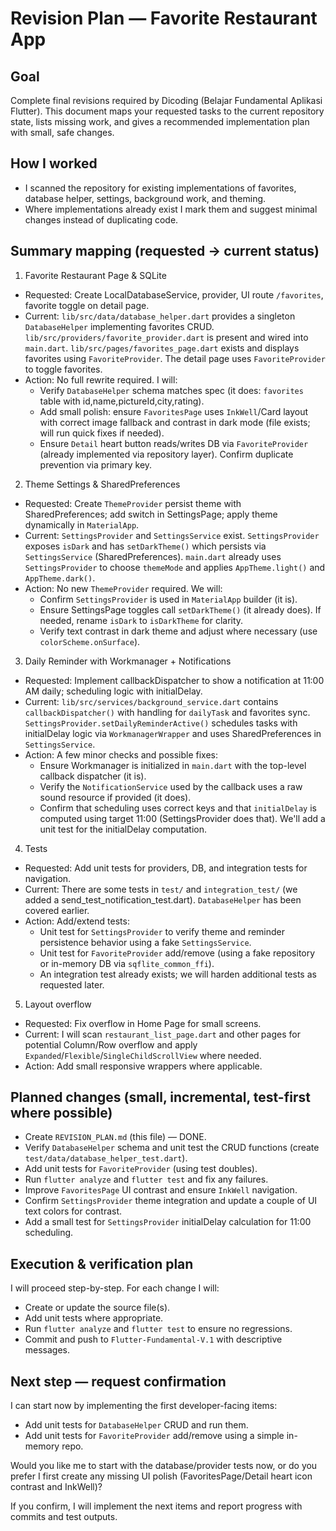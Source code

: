 Revision Plan — Favorite Restaurant App
======================================

Goal
----
Complete final revisions required by Dicoding (Belajar Fundamental Aplikasi Flutter). This document maps your requested tasks to the current repository state, lists missing work, and gives a recommended implementation plan with small, safe changes.

How I worked
------------
- I scanned the repository for existing implementations of favorites, database helper, settings, background work, and theming.
- Where implementations already exist I mark them and suggest minimal changes instead of duplicating code.

Summary mapping (requested -> current status)
--------------------------------------------
1) Favorite Restaurant Page & SQLite
- Requested: Create LocalDatabaseService, provider, UI route `/favorites`, favorite toggle on detail page.
- Current: `lib/src/data/database_helper.dart` provides a singleton `DatabaseHelper` implementing favorites CRUD. `lib/src/providers/favorite_provider.dart` is present and wired into `main.dart`. `lib/src/pages/favorites_page.dart` exists and displays favorites using `FavoriteProvider`. The detail page uses `FavoriteProvider` to toggle favorites.
- Action: No full rewrite required. I will:
  - Verify `DatabaseHelper` schema matches spec (it does: `favorites` table with id,name,pictureId,city,rating).
  - Add small polish: ensure `FavoritesPage` uses `InkWell`/Card layout with correct image fallback and contrast in dark mode (file exists; will run quick fixes if needed).
  - Ensure `Detail` heart button reads/writes DB via `FavoriteProvider` (already implemented via repository layer). Confirm duplicate prevention via primary key.

2) Theme Settings & SharedPreferences
- Requested: Create `ThemeProvider` persist theme with SharedPreferences; add switch in SettingsPage; apply theme dynamically in `MaterialApp`.
- Current: `SettingsProvider` and `SettingsService` exist. `SettingsProvider` exposes `isDark` and has `setDarkTheme()` which persists via `SettingsService` (SharedPreferences). `main.dart` already uses `SettingsProvider` to choose `themeMode` and applies `AppTheme.light()` and `AppTheme.dark()`.
- Action: No new `ThemeProvider` required. We will:
  - Confirm `SettingsProvider` is used in `MaterialApp` builder (it is).
  - Ensure SettingsPage toggles call `setDarkTheme()` (it already does). If needed, rename `isDark` to `isDarkTheme` for clarity.
  - Verify text contrast in dark theme and adjust where necessary (use `colorScheme.onSurface`).

3) Daily Reminder with Workmanager + Notifications
- Requested: Implement callbackDispatcher to show a notification at 11:00 AM daily; scheduling logic with initialDelay.
- Current: `lib/src/services/background_service.dart` contains `callbackDispatcher()` with handling for `dailyTask` and favorites sync. `SettingsProvider.setDailyReminderActive()` schedules tasks with initialDelay logic via `WorkmanagerWrapper` and uses SharedPreferences in `SettingsService`.
- Action: A few minor checks and possible fixes:
  - Ensure Workmanager is initialized in `main.dart` with the top-level callback dispatcher (it is).
  - Verify the `NotificationService` used by the callback uses a raw sound resource if provided (it does).
  - Confirm that scheduling uses correct keys and that `initialDelay` is computed using target 11:00 (SettingsProvider does that). We'll add a unit test for the initialDelay computation.

4) Tests
- Requested: Add unit tests for providers, DB, and integration tests for navigation.
- Current: There are some tests in `test/` and `integration_test/` (we added a send_test_notification_test.dart). `DatabaseHelper` has been covered earlier.
- Action: Add/extend tests:
  - Unit test for `SettingsProvider` to verify theme and reminder persistence behavior using a fake `SettingsService`.
  - Unit test for `FavoriteProvider` add/remove (using a fake repository or in-memory DB via `sqflite_common_ffi`).
  - An integration test already exists; we will harden additional tests as requested later.

5) Layout overflow
- Requested: Fix overflow in Home Page for small screens.
- Current: I will scan `restaurant_list_page.dart` and other pages for potential Column/Row overflow and apply `Expanded`/`Flexible`/`SingleChildScrollView` where needed.
- Action: Add small responsive wrappers where applicable.

Planned changes (small, incremental, test-first where possible)
--------------------------------------------------------------
- Create `REVISION_PLAN.md` (this file) — DONE.
- Verify `DatabaseHelper` schema and unit test the CRUD functions (create `test/data/database_helper_test.dart`).
- Add unit tests for `FavoriteProvider` (using test doubles).
- Run `flutter analyze` and `flutter test` and fix any failures.
- Improve `FavoritesPage` UI contrast and ensure `InkWell` navigation.
- Confirm `SettingsProvider` theme integration and update a couple of UI text colors for contrast.
- Add a small test for `SettingsProvider` initialDelay calculation for 11:00 scheduling.

Execution & verification plan
-----------------------------
I will proceed step-by-step. For each change I will:
- Create or update the source file(s).
- Add unit tests where appropriate.
- Run `flutter analyze` and `flutter test` to ensure no regressions.
- Commit and push to `Flutter-Fundamental-V.1` with descriptive messages.

Next step — request confirmation
-------------------------------
I can start now by implementing the first developer-facing items:
- Add unit tests for `DatabaseHelper` CRUD and run them.
- Add unit tests for `FavoriteProvider` add/remove using a simple in-memory repo.

Would you like me to start with the database/provider tests now, or do you prefer I first create any missing UI polish (FavoritesPage/Detail heart icon contrast and InkWell)?

If you confirm, I will implement the next items and report progress with commits and test outputs.

